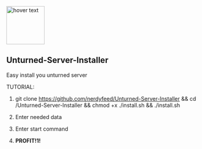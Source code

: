 <p>
  <img src="http://uncls.gamestores.ru/files/stores/frontend/template_4/images/unturned_logo.png" width="100" title="hover text">
</p>
<h2>Unturned-Server-Installer</h2>
<p>Easy install you unturned server
  
TUTORIAL:

1. git clone https://github.com/nerdyfeed/Unturned-Server-Installer && cd /Unturned-Server-Installer && chmod +x ./install.sh && ./install.sh
  
2. Enter needed data

3. Enter start command

4. <b>PROFIT!1!</b>
</p>

